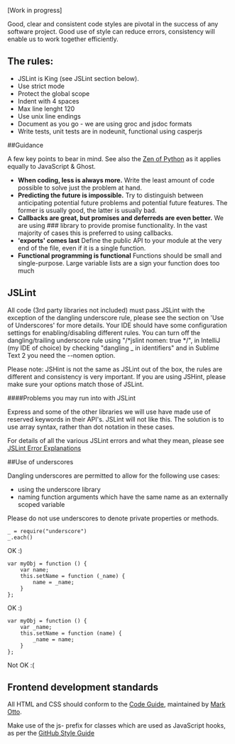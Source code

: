[Work in progress]

Good, clear and consistent code styles are pivotal in the success of any software project. Good use of style can reduce errors, consistency will enable us to work together efficiently. 

## The rules:

* JSLint is King (see JSLint section below). 
* Use strict mode
* Protect the global scope
* Indent with 4 spaces
* Max line lenght 120
* Use unix line endings
* Document as you go - we are using groc and jsdoc formats
* Write tests, unit tests are in nodeunit, functional using casperjs

##Guidance

A few key points to bear in mind. See also the [Zen of Python](http://www.python.org/dev/peps/pep-0020/) as it applies equally to JavaScript & Ghost.

* **When coding, less is always more.** Write the least amount of code possible to solve just the problem at hand. 
* **Predicting the future is impossible.** Try to distinguish between anticipating potential future problems and potential future features. The former is usually good, the latter is usually bad.
* **Callbacks are great, but promises and deferreds are even better.** We are using ### library to provide promise functionality. In the vast majority of cases this is preferred to using callbacks.
* **'exports' comes last**
Define the public API to your module at the very end of the file, even if it is a single function.
* **Functional programming is functional** Functions should be small and single-purpose. Large variable lists are a sign your function does too much


## JSLint

All code (3rd party libraries not included) must pass JSLint with the exception of the dangling underscore rule, please see the section on 'Use of Underscores' for more details. Your IDE should have some configuration settings for enabling/disabling different rules. You can turn off the dangling/trailing underscore rule using "/*jslint nomen: true */", in IntelliJ (my IDE of choice) by checking "dangling _ in identifiers" and in Sublime Text 2 you need the --nomen option.

Please note: JSHint is not the same as JSLint out of the box, the rules are different and consistency is very important. If you are using JSHint, please make sure your options match those of JSLint.


####Problems you may run into with JSLint

Express and some of the other libraries we will use have made use of
reserved keywords in their API's. JSLint will not like this. The
solution is to use array syntax, rather than dot notation in these
cases.

For details of all the various JSLint errors and what they mean, please see [JSLint Error Explanations](http://jslinterrors.com/)

##Use of underscores

Dangling underscores are permitted to allow for the following use cases:

* using the underscore library
* naming function arguments which have the same name as an externally scoped variable

Please do not use underscores to denote private properties or methods.

```
_ = require("underscore")
_.each()
```
OK :)

```
var myObj = function () {
    var name;
    this.setName = function (_name) {
        name = _name;
    }
};
```
OK :)

```
var myObj = function () {
    var _name;
    this.setName = function (name) {
        _name = name;
    }
};
```
Not OK :(

## Frontend development standards

All HTML and CSS should conform to the [Code Guide](http://github.com/mdo/code-guide), maintained by [Mark Otto](http://github.com/mdo).

Make use of the js- prefix for classes which are used as JavaScript hooks, as per the [GitHub Style Guide](https://github.com/styleguide/javascript)